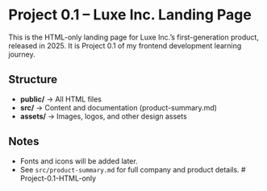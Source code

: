 # Project 0.1 – Luxe Inc. Landing Page

This is the HTML-only landing page for Luxe Inc.’s first-generation product, released in 2025.
It is Project 0.1 of my frontend development learning journey.

## Structure

- **public/** → All HTML files
- **src/** → Content and documentation (product-summary.md)
- **assets/** → Images, logos, and other design assets

## Notes

- Fonts and icons will be added later.
- See `src/product-summary.md` for full company and product details.
#   P r o j e c t - 0 . 1 - H T M L - o n l y  
 